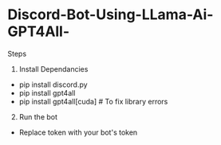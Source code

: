 # Discord-Bot-Using-LLama-Ai-GPT4All-


Steps
1) Install Dependancies
- pip install discord.py
- pip install gpt4all
- pip install gpt4all[cuda]      # To fix library errors

2) Run the bot
- Replace token with your bot's token
